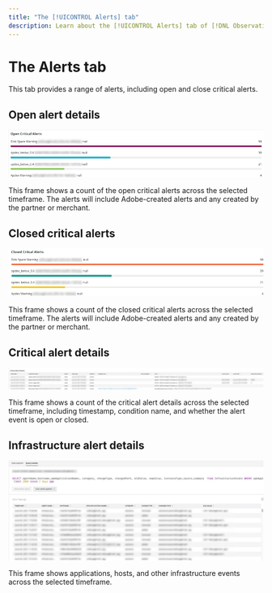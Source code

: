 ```yaml
---
title: "The [!UICONTROL Alerts] tab"
description: Learn about the [!UICONTROL Alerts] tab of [!DNL Observation for Adobe Commerce].
---
```

# The Alerts tab

This tab provides a range of alerts, including open and close critical alerts.

## Open alert details

![Open Critical Alerts](../../assets/tools/alerts-tab-1.jpg)

This frame shows a count of the open critical alerts across the selected timeframe. The alerts will include Adobe-created alerts and any created by the partner or merchant.

## Closed critical alerts

![Closed Critical Alerts](../../assets/tools/alerts-tab-2.jpg)

This frame shows a count of the closed critical alerts across the selected timeframe. The alerts will include Adobe-created alerts and any created by the partner or merchant.

## Critical alert details

![Critical Alert Details](../../assets/tools/alerts-tab-3.jpg)

This frame shows a count of the critical alert details across the selected timeframe, including timestamp, condition name, and whether the alert event is open or closed.

## Infrastructure alert details

![Infrastructure Alert Details](../../assets/tools/alerts-tab-4.jpg)

This frame shows applications, hosts, and other infrastructure events across the selected timeframe. 

